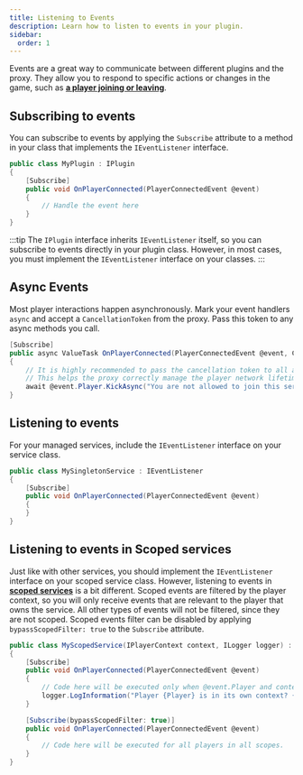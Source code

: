 ```yaml
---
title: Listening to Events
description: Learn how to listen to events in your plugin.
sidebar:
  order: 1
---
```


Events are a great way to communicate between different plugins and the proxy.
They allow you to respond to specific actions or changes in the game, such as [**a player joining or leaving**](/docs/developing-plugins/events/player-events).

## Subscribing to events
You can subscribe to events by applying the `Subscribe` attribute to a method in your class that implements the `IEventListener` interface.
```csharp
public class MyPlugin : IPlugin
{
    [Subscribe]
    public void OnPlayerConnected(PlayerConnectedEvent @event)
    {
        // Handle the event here
    }
}
```

:::tip
The `IPlugin` interface inherits `IEventListener` itself, so you can subscribe to events directly in your plugin class.
However, in most cases, you must implement the `IEventListener` interface on your classes.
:::

## Async Events
Most player interactions happen asynchronously. Mark your event handlers `async` and accept a `CancellationToken` from the proxy. Pass this token to any async methods you call.
```csharp
[Subscribe]
public async ValueTask OnPlayerConnected(PlayerConnectedEvent @event, CancellationToken cancellationToken)
{
    // It is highly recommended to pass the cancellation token to all async methods you call.
    // This helps the proxy correctly manage the player network lifetime.
    await @event.Player.KickAsync("You are not allowed to join this server.", cancellationToken);
}
```

## Listening to events
For your managed services, include the `IEventListener` interface on your service class.
```csharp
public class MySingletonService : IEventListener
{
    [Subscribe]
    public void OnPlayerConnected(PlayerConnectedEvent @event)
    {
    }
}
```

## Listening to events in Scoped services
Just like with other services, you should implement the `IEventListener` interface on your scoped service class.
However, listening to events in [**scoped services**](/docs/developing-plugins/services/scoped) is a bit different.
Scoped events are filtered by the player context, so you will only receive events that are relevant to the player that owns the service.
All other types of events will not be filtered, since they are not scoped.
Scoped events filter can be disabled by applying `bypassScopedFilter: true` to the `Subscribe` attribute.
```csharp
public class MyScopedService(IPlayerContext context, ILogger logger) : IEventListener
{
    [Subscribe]
    public void OnPlayerConnected(PlayerConnectedEvent @event)
    {
        // Code here will be executed only when @event.Player and context.Player are the same player.
        logger.LogInformation("Player {Player} is in its own context? {Result}", @event.Player.Name, @event.Player == context.Player);
    }

    [Subscribe(bypassScopedFilter: true)]
    public void OnPlayerConnected(PlayerConnectedEvent @event)
    {
        // Code here will be executed for all players in all scopes.
    }
}
```
